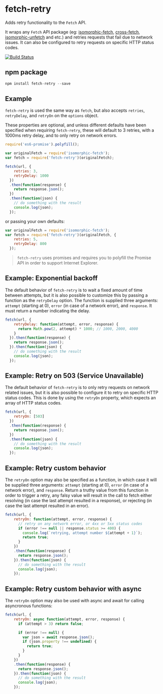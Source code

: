 # fetch-retry

Adds retry functionality to the `Fetch` API.

It wraps any `Fetch` API package (eg: [isomorphic-fetch](https://github.com/matthew-andrews/isomorphic-fetch), [cross-fetch](https://github.com/lquixada/cross-fetch), [isomorphic-unfetch](https://github.com/developit/unfetch) and etc.) and retries requests that fail due to network issues. It can also be configured to retry requests on specific HTTP status codes.

[![Build Status](https://travis-ci.org/jonbern/fetch-retry.svg?branch=master)](https://travis-ci.org/jonbern/fetch-retry)

## npm package

```javascript
npm install fetch-retry --save
```

## Example
`fetch-retry` is used the same way as `fetch`, but also accepts `retries`, `retryDelay`, and `retryOn` on the `options` object.

These properties are optional, and unless different defaults have been specified when requiring `fetch-retry`, these will default to 3 retries, with a 1000ms retry delay, and to only retry on network errors.

```javascript
require('es6-promise').polyfill();

var originalFetch = require('isomorphic-fetch');
var fetch = require('fetch-retry')(originalFetch);
```

```javascript
fetch(url, {
    retries: 3,
    retryDelay: 1000
  })
  .then(function(response) {
    return response.json();
  })
  .then(function(json) {
    // do something with the result
    console.log(json);
  });
```

or passing your own defaults:

```javascript
var originalFetch = require('isomorphic-fetch');
var fetch = require('fetch-retry')(originalFetch, {
    retries: 5,
    retryDelay: 800
  });
```

> `fetch-retry` uses promises and requires you to polyfill the Promise API in order to support Internet Explorer.


## Example: Exponential backoff
The default behavior of `fetch-retry` is to wait a fixed amount of time between attempts, but it is also possible to customize this by passing a function as the `retryDelay` option. The function is supplied three arguments: `attempt` (starting at 0), `error` (in case of a network error), and `response`. It must return a number indicating the delay.

```javascript
fetch(url, {
    retryDelay: function(attempt, error, response) {
      return Math.pow(2, attempt) * 1000; // 1000, 2000, 4000
    }
  }).then(function(response) {
    return response.json();
  }).then(function(json) {
    // do something with the result
    console.log(json);
  });
```

## Example: Retry on 503 (Service Unavailable)
The default behavior of `fetch-retry` is to only retry requests on network related issues, but it is also possible to configure it to retry on specific HTTP status codes. This is done by using the `retryOn` property, which expects an array of HTTP status codes.

```javascript
fetch(url, {
    retryOn: [503]
  })
  .then(function(response) {
    return response.json();
  })
  .then(function(json) {
    // do something with the result
    console.log(json);
  });
```

## Example: Retry custom behavior
The `retryOn` option may also be specified as a function, in which case it will be supplied three arguments: `attempt` (starting at 0), `error` (in case of a network error), and `response`. Return a truthy value from this function in order to trigger a retry, any falsy value will result in the call to fetch either resolving (in case the last attempt resulted in a response), or rejecting (in case the last attempt resulted in an error).

```javascript
fetch(url, {
    retryOn: function(attempt, error, response) {
      // retry on any network error, or 4xx or 5xx status codes
      if (error !== null || response.status >= 400) {
        console.log(`retrying, attempt number ${attempt + 1}`);
        return true;
      }
    })
    .then(function(response) {
      return response.json();
    }).then(function(json) {
      // do something with the result
      console.log(json);
    });
```

## Example: Retry custom behavior with async
The `retryOn` option may also be used with async and await for calling asyncronous functions:

```javascript
fetch(url, {
    retryOn: async function(attempt, error, response) {
      if (attempt > 3) return false;

      if (error !== null) {
        var json = await response.json();
        if (json.property !== undefined) {
          return true;
        }
      }
    })
    .then(function(response) {
      return response.json();
    }).then(function(json) {
      // do something with the result
      console.log(json);
    });
```
